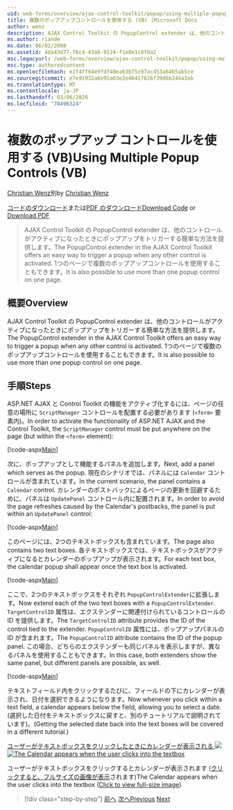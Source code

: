 ```yaml
---
uid: web-forms/overview/ajax-control-toolkit/popup/using-multiple-popup-controls-vb
title: 複数のポップアップコントロールを使用する (VB) |Microsoft Docs
author: wenz
description: AJAX Control Toolkit の PopupControl extender は、他のコントロールがアクティブになったときにポップアップをトリガーする簡単な方法を提供します。 また、m...
ms.author: riande
ms.date: 06/02/2008
ms.assetid: 4da43d77-f6c4-43a8-9124-f1e8e1c8f0a2
msc.legacyurl: /web-forms/overview/ajax-control-toolkit/popup/using-multiple-popup-controls-vb
msc.type: authoredcontent
ms.openlocfilehash: e1f4ff64e9fdf48ea63b75c97acd53a64b5ab5ce
ms.sourcegitcommit: e7e91932a6e91a63e2e46417626f39d6b244a3ab
ms.translationtype: MT
ms.contentlocale: ja-JP
ms.lasthandoff: 03/06/2020
ms.locfileid: "78496324"
---
```

# <a name="using-multiple-popup-controls-vb"></a><span data-ttu-id="f3937-104">複数のポップアップ コントロールを使用する (VB)</span><span class="sxs-lookup"><span data-stu-id="f3937-104">Using Multiple Popup Controls (VB)</span></span>

<span data-ttu-id="f3937-105">[Christian Wenz](https://github.com/wenz)別</span><span class="sxs-lookup"><span data-stu-id="f3937-105">by [Christian Wenz](https://github.com/wenz)</span></span>

<span data-ttu-id="f3937-106">[コードのダウンロード](https://download.microsoft.com/download/9/3/f/93f8daea-bebd-4821-833b-95205389c7d0/PopupControl1.vb.zip)または[PDF のダウンロード](https://download.microsoft.com/download/2/d/c/2dc10e34-6983-41d4-9c08-f78f5387d32b/popupcontrol1VB.pdf)</span><span class="sxs-lookup"><span data-stu-id="f3937-106">[Download Code](https://download.microsoft.com/download/9/3/f/93f8daea-bebd-4821-833b-95205389c7d0/PopupControl1.vb.zip) or [Download PDF](https://download.microsoft.com/download/2/d/c/2dc10e34-6983-41d4-9c08-f78f5387d32b/popupcontrol1VB.pdf)</span></span>

> <span data-ttu-id="f3937-107">AJAX Control Toolkit の PopupControl extender は、他のコントロールがアクティブになったときにポップアップをトリガーする簡単な方法を提供します。</span><span class="sxs-lookup"><span data-stu-id="f3937-107">The PopupControl extender in the AJAX Control Toolkit offers an easy way to trigger a popup when any other control is activated.</span></span> <span data-ttu-id="f3937-108">1つのページで複数のポップアップコントロールを使用することもできます。</span><span class="sxs-lookup"><span data-stu-id="f3937-108">It is also possible to use more than one popup control on one page.</span></span>

## <a name="overview"></a><span data-ttu-id="f3937-109">概要</span><span class="sxs-lookup"><span data-stu-id="f3937-109">Overview</span></span>

<span data-ttu-id="f3937-110">AJAX Control Toolkit の PopupControl extender は、他のコントロールがアクティブになったときにポップアップをトリガーする簡単な方法を提供します。</span><span class="sxs-lookup"><span data-stu-id="f3937-110">The PopupControl extender in the AJAX Control Toolkit offers an easy way to trigger a popup when any other control is activated.</span></span> <span data-ttu-id="f3937-111">1つのページで複数のポップアップコントロールを使用することもできます。</span><span class="sxs-lookup"><span data-stu-id="f3937-111">It is also possible to use more than one popup control on one page.</span></span>

## <a name="steps"></a><span data-ttu-id="f3937-112">手順</span><span class="sxs-lookup"><span data-stu-id="f3937-112">Steps</span></span>

<span data-ttu-id="f3937-113">ASP.NET AJAX と Control Toolkit の機能をアクティブ化するには、ページの任意の場所に `ScriptManager` コントロールを配置する必要があります (`<form>` 要素内)。</span><span class="sxs-lookup"><span data-stu-id="f3937-113">In order to activate the functionality of ASP.NET AJAX and the Control Toolkit, the `ScriptManager` control must be put anywhere on the page (but within the `<form>` element):</span></span>

[!code-aspx[Main](using-multiple-popup-controls-vb/samples/sample1.aspx)]

<span data-ttu-id="f3937-114">次に、ポップアップとして機能するパネルを追加します。</span><span class="sxs-lookup"><span data-stu-id="f3937-114">Next, add a panel which serves as the popup.</span></span> <span data-ttu-id="f3937-115">現在のシナリオでは、パネルには `Calendar` コントロールが含まれています。</span><span class="sxs-lookup"><span data-stu-id="f3937-115">In the current scenario, the panel contains a `Calendar` control.</span></span> <span data-ttu-id="f3937-116">カレンダーのポストバックによるページの更新を回避するために、パネルは `UpdatePanel` コントロール内に配置されます。</span><span class="sxs-lookup"><span data-stu-id="f3937-116">In order to avoid the page refreshes caused by the Calendar's postbacks, the panel is put within an `UpdatePanel` control:</span></span>

[!code-aspx[Main](using-multiple-popup-controls-vb/samples/sample2.aspx)]

<span data-ttu-id="f3937-117">このページには、2つのテキストボックスも含まれています。</span><span class="sxs-lookup"><span data-stu-id="f3937-117">The page also contains two text boxes.</span></span> <span data-ttu-id="f3937-118">各テキストボックスでは、テキストボックスがアクティブになるとカレンダーのポップアップが表示されます。</span><span class="sxs-lookup"><span data-stu-id="f3937-118">For each text box, the calendar popup shall appear once the text box is activated.</span></span>

[!code-aspx[Main](using-multiple-popup-controls-vb/samples/sample3.aspx)]

<span data-ttu-id="f3937-119">ここで、2つのテキストボックスをそれぞれ `PopupControlExtender`に拡張します。</span><span class="sxs-lookup"><span data-stu-id="f3937-119">Now extend each of the two text boxes with a `PopupControlExtender`.</span></span> <span data-ttu-id="f3937-120">`TargetControlID` 属性は、エクステンダーに関連付けられているコントロールの ID を提供します。</span><span class="sxs-lookup"><span data-stu-id="f3937-120">The `TargetControlID` attribute provides the ID of the control tied to the extender.</span></span> <span data-ttu-id="f3937-121">`PopupControlID` 属性には、ポップアップパネルの ID が含まれます。</span><span class="sxs-lookup"><span data-stu-id="f3937-121">The `PopupControlID` attribute contains the ID of the popup panel.</span></span> <span data-ttu-id="f3937-122">この場合、どちらのエクステンダーも同じパネルを表示しますが、異なるパネルを使用することもできます。</span><span class="sxs-lookup"><span data-stu-id="f3937-122">In this case, both extenders show the same panel, but different panels are possible, as well.</span></span>

[!code-aspx[Main](using-multiple-popup-controls-vb/samples/sample4.aspx)]

<span data-ttu-id="f3937-123">テキストフィールド内をクリックするたびに、フィールドの下にカレンダーが表示され、日付を選択できるようになります。</span><span class="sxs-lookup"><span data-stu-id="f3937-123">Now whenever you click within a text field, a calendar appears below the field, allowing you to select a date.</span></span> <span data-ttu-id="f3937-124">(選択した日付をテキストボックスに戻すと、別のチュートリアルで説明されています)。</span><span class="sxs-lookup"><span data-stu-id="f3937-124">(Getting the selected date back into the text boxes will be covered in a different tutorial.)</span></span>

<span data-ttu-id="f3937-125">[ユーザーがテキストボックスをクリックしたときにカレンダーが表示される ![](using-multiple-popup-controls-vb/_static/image2.png)](using-multiple-popup-controls-vb/_static/image1.png)</span><span class="sxs-lookup"><span data-stu-id="f3937-125">[![The Calendar appears when the user clicks into the textbox](using-multiple-popup-controls-vb/_static/image2.png)](using-multiple-popup-controls-vb/_static/image1.png)</span></span>

<span data-ttu-id="f3937-126">ユーザーがテキストボックスをクリックするとカレンダーが表示されます ([クリックすると、フルサイズの画像が表示](using-multiple-popup-controls-vb/_static/image3.png)されます)</span><span class="sxs-lookup"><span data-stu-id="f3937-126">The Calendar appears when the user clicks into the textbox ([Click to view full-size image](using-multiple-popup-controls-vb/_static/image3.png))</span></span>

> [!div class="step-by-step"]
> <span data-ttu-id="f3937-127">[前へ](handling-postbacks-from-a-popup-control-without-an-updatepanel-cs.md)
> [次へ](handling-postbacks-from-a-popup-control-with-an-updatepanel-vb.md)</span><span class="sxs-lookup"><span data-stu-id="f3937-127">[Previous](handling-postbacks-from-a-popup-control-without-an-updatepanel-cs.md)
[Next](handling-postbacks-from-a-popup-control-with-an-updatepanel-vb.md)</span></span>
